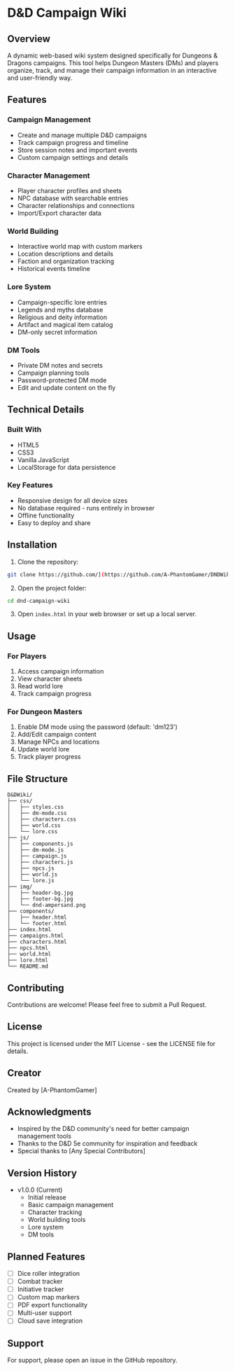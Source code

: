 # D&D Campaign Wiki

## Overview
A dynamic web-based wiki system designed specifically for Dungeons & Dragons campaigns. This tool helps Dungeon Masters (DMs) and players organize, track, and manage their campaign information in an interactive and user-friendly way.

## Features

### Campaign Management
- Create and manage multiple D&D campaigns
- Track campaign progress and timeline
- Store session notes and important events
- Custom campaign settings and details

### Character Management
- Player character profiles and sheets
- NPC database with searchable entries
- Character relationships and connections
- Import/Export character data

### World Building
- Interactive world map with custom markers
- Location descriptions and details
- Faction and organization tracking
- Historical events timeline

### Lore System
- Campaign-specific lore entries
- Legends and myths database
- Religious and deity information
- Artifact and magical item catalog
- DM-only secret information

### DM Tools
- Private DM notes and secrets
- Campaign planning tools
- Password-protected DM mode
- Edit and update content on the fly

## Technical Details

### Built With
- HTML5
- CSS3
- Vanilla JavaScript
- LocalStorage for data persistence

### Key Features
- Responsive design for all device sizes
- No database required - runs entirely in browser
- Offline functionality
- Easy to deploy and share

## Installation

1. Clone the repository:
```bash
git clone https://github.com/](https://github.com/A-PhantomGamer/DNDWiki
```

2. Open the project folder:
```bash
cd dnd-campaign-wiki
```

3. Open `index.html` in your web browser or set up a local server.

## Usage

### For Players
1. Access campaign information
2. View character sheets
3. Read world lore
4. Track campaign progress

### For Dungeon Masters
1. Enable DM mode using the password (default: 'dm123')
2. Add/Edit campaign content
3. Manage NPCs and locations
4. Update world lore
5. Track player progress

## File Structure
```
D&DWiki/
├── css/
│   ├── styles.css
│   ├── dm-mode.css
│   ├── characters.css
│   ├── world.css
│   └── lore.css
├── js/
│   ├── components.js
│   ├── dm-mode.js
│   ├── campaign.js
│   ├── characters.js
│   ├── npcs.js
│   ├── world.js
│   └── lore.js
├── img/
│   ├── header-bg.jpg
│   ├── footer-bg.jpg
│   └── dnd-ampersand.png
├── components/
│   ├── header.html
│   └── footer.html
├── index.html
├── campaigns.html
├── characters.html
├── npcs.html
├── world.html
├── lore.html
└── README.md
```

## Contributing
Contributions are welcome! Please feel free to submit a Pull Request.

## License
This project is licensed under the MIT License - see the LICENSE file for details.

## Creator
Created by [A-PhantomGamer]

## Acknowledgments
- Inspired by the D&D community's need for better campaign management tools
- Thanks to the D&D 5e community for inspiration and feedback
- Special thanks to [Any Special Contributors]

## Version History
- v1.0.0 (Current)
  - Initial release
  - Basic campaign management
  - Character tracking
  - World building tools
  - Lore system
  - DM tools

## Planned Features
- [ ] Dice roller integration
- [ ] Combat tracker
- [ ] Initiative tracker
- [ ] Custom map markers
- [ ] PDF export functionality
- [ ] Multi-user support
- [ ] Cloud save integration

## Support
For support, please open an issue in the GitHub repository.

